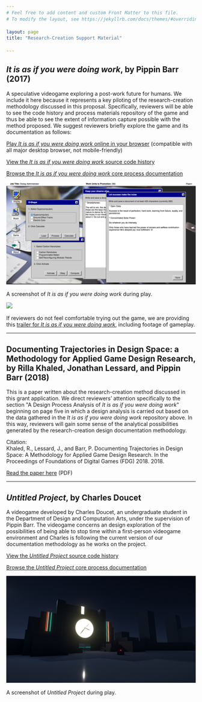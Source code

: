 ```yaml
---
# Feel free to add content and custom Front Matter to this file.
# To modify the layout, see https://jekyllrb.com/docs/themes/#overriding-theme-defaults

layout: page
title: "Research-Creation Support Material"

---
```


## _It is as if you were doing work_, by Pippin Barr (2017)

A speculative videogame exploring a post-work future for humans. We include it here because it represents a key piloting of the research-creation methodology discussed in this proposal. Specifically, reviewers will be able to see the code history and process materials repository of the game and thus be able to see the extent of information capture possible with the method proposed. We suggest reviewers briefly explore the game and its documentation as follows:

[Play _It is as if you were doing work_ online in your browser](https://pippinbarr.github.io/itisasifyouweredoingwork/) (compatible with all major desktop browser, not mobile-friendly)

[View the _It is as if you were doing work_ source code history](https://github.com/pippinbarr/itisasifyouweredoingwork/commits/master)

[Browse the _It is as if you were doing work_ core process documentation](https://github.com/pippinbarr/itisasifyouweredoingwork/blob/master/process/README.md)

![](assets/images/work-1.png)

A screenshot of _It is as if you were doing work_ during play.

[![](https://img.youtube.com/vi/RDMiRiHcezI/0.jpg)](https://www.youtube.com/embed/RDMiRiHcezI)

If reviewers do not feel comfortable trying out the game, we are providing this [trailer for _It is as if you were doing work_](https://www.youtube.com/embed/RDMiRiHcezI), including footage of gameplay.

---

## Documenting Trajectories in Design Space: a Methodology for Applied Game Design Research, by Rilla Khaled, Jonathan Lessard, and Pippin Barr (2018)

This is a paper written about the research-creation method discussed in this grant application. We direct reviewers’ attention specifically to the section "A Design Process Analysis of _It is as if you were doing work_" beginning on page five in which a design analysis is carried out based on the data gathered in the _It is as if you were doing work_ repository above. In this way, reviewers will gain some sense of the analytical possibilities generated by the research-creation design documentation methodology.

Citation:  
Khaled, R., Lessard, J., and Barr, P. Documenting Trajectories in Design Space: A Methodology for Applied Game Design Research. In the Proceedings of Foundations of Digital Games (FDG) 2018. 2018.

[Read the paper here](fdg-2018-documenting-trajectories-in-design-space.pdf) (PDF)

---

## _Untitled Project_, by Charles Doucet

A videogame developed by Charles Doucet, an undergraduate student in the Department of Design and Computation Arts, under the supervision of Pippin Barr. The videogame concerns an design exploration of the possibilities of being able to stop time within a first-person videogame environment and Charles is following the current version of our documentation methodology as he works on the project.

[View the _Untitled Project_ source code history](https://github.com/charlesDouc/Independent-Study)

[Browse the _Untitled Project_ core process documentation](https://github.com/charlesDouc/Independent-Study/wiki)

![](assets/images/untitled-project-1.jpg)

A screenshot of _Untitled Project_ during play.

